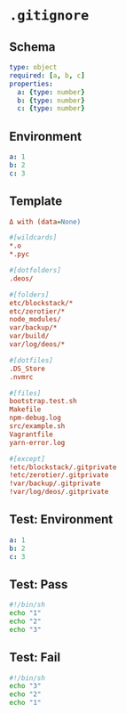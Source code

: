 # `.gitignore`

## Schema

```yaml
type: object
required: [a, b, c]
properties:
  a: {type: number}
  b: {type: number}
  c: {type: number}
```

## Environment

```yaml
a: 1
b: 2
c: 3
```

## Template

```ini
Δ with (data=None)

#[wildcards]
*.o
*.pyc

#[dotfolders]
.deos/

#[folders]
etc/blockstack/*
etc/zerotier/*
node_modules/
var/backup/*
var/build/
var/log/deos/*

#[dotfiles]
.DS_Store
.nvmrc

#[files]
bootstrap.test.sh
Makefile
npm-debug.log
src/example.sh
Vagrantfile
yarn-error.log

#[except]
!etc/blockstack/.gitprivate
!etc/zerotier/.gitprivate
!var/backup/.gitprivate
!var/log/deos/.gitprivate
```

## Test: Environment

```yaml
a: 1
b: 2
c: 3
```

## Test: Pass

```sh
#!/bin/sh
echo "1"
echo "2"
echo "3"
```

## Test: Fail

```sh
#!/bin/sh
echo "3"
echo "2"
echo "1"
```

